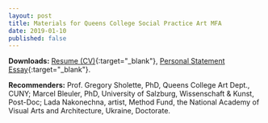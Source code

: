 ```yaml
---
layout: post 
title: Materials for Queens College Social Practice Art MFA
date: 2019-01-10
published: false
---
```

**Downloads:** [Resume (CV)](/images/CV.pdf){:target="_blank"}, [Personal Statement Essay](/images/statement.pdf){:target="_blank"}.

**Recommenders:** Prof. Gregory Sholette, PhD, Queens College Art Dept., CUNY; Marcel Bleuler, PhD, University of Salzburg, Wissenschaft & Kunst, Post-Doc; Lada Nakonechna, artist, Method Fund, the National Academy of Visual Arts and Architecture, Ukraine, Doctorate.
